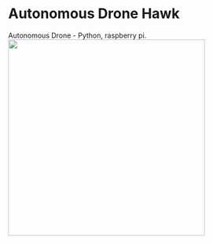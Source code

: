 # Autonomous Drone Hawk
Autonomous Drone - Python, raspberry pi.
<img src="https://github.commattshirvan/drone-hawk/blob/main/Image.png" width="400" height="auto">
